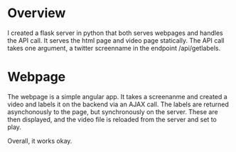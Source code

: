 Overview
======
I created a flask server in python that both serves webpages and handles the API call. It serves the html page and video page statically.
The API call takes one argument, a twitter screenname in the endpoint /api/getlabels.

Webpage
======
The webpage is a simple angular app. It takes a screenanme and created a video and labels it on the backend via an AJAX call. The labels are returned asynchonously to the page, but synchronously on the server. These are then displayed, and the video file is reloaded from the server and set to play.

Overall, it works okay.
